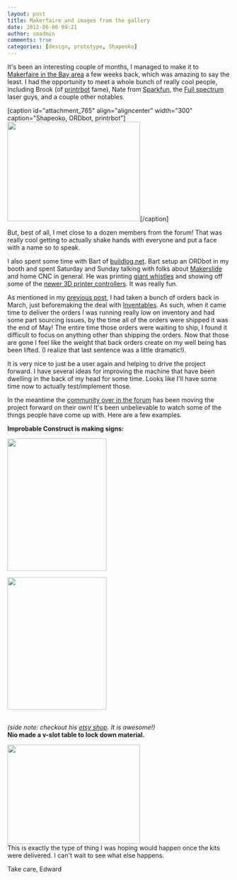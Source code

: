 ```yaml
---
layout: post
title: Makerfaire and images from the gallery
date: 2012-06-06 09:21
author: smadmin
comments: true
categories: [design, prototype, Shapeoko]
---
```

It's been an interesting couple of months, I managed to make it to <a href="http://makerfaire.com/">Makerfaire in the Bay area</a> a few weeks back, which was amazing to say the least. I had the opportunity to meet a whole bunch of really cool people, including Brook (of <a href="http://printrbot.com/">printrbot</a> fame), Nate from <a href="http://www.sparkfun.com">Sparkfun</a>, the <a href="http://fslaser.com/">Full spectrum</a> laser guys, and a couple other notables.

[caption id="attachment_765" align="aligncenter" width="300" caption="Shapeoko, ORDbot, printrbot"]<a href="http://www.shapeoko.com/wp-content/uploads/2012/06/photo.jpg"><img class="size-medium wp-image-765 " title="photo" src="http://www.shapeoko.com/wp-content/uploads/2012/06/photo-300x225.jpg" alt="" width="300" height="225" /></a>[/caption]

<em> </em>

But, best of all, I met close to a dozen members from the forum! That was really cool getting to actually shake hands with everyone and put a face with a name so to speak.

I also spent some time with Bart of <a href="http://buildlog.net">buildlog.net</a>. Bart setup an ORDbot in my booth and spent Saturday and Sunday talking with folks about <a href="http://www.makerslide.com">Makerslide</a> and home CNC in general. He was printing <a href="http://staging.thingiverse.com/thing:2892">giant whistles</a> and showing off some of the <a href="http://www.sotadesign.ca/3d-printing-cnc.php">newer 3D printer controllers</a>. It was really fun.

As mentioned in my <a title="The end is just the beginning" href="http://www.shapeoko.com/archives/739">previous post</a>, I had taken a bunch of orders back in March, just beforemaking the deal with <a href="http://www.inventables.com">Inventables</a>. As such, when it came time to deliver the orders I was running really low on inventory and had some part sourcing issues, by the time all of the orders were shipped it was the end of May! The entire time those orders were waiting to ship, I found it difficult to focus on anything other than shipping the orders. Now that those are gone I feel like the weight that back orders create on my well being has been lifted. (I realize that last sentence was a little dramatic!).

It is very nice to just be a user again and helping to drive the project forward. I have several ideas for improving the machine that have been dwelling in the back of my head for some time. Looks like I'll have some time now to actually test/implement those.

In the meantime the <a href="http://www.shapeoko.com/forum">community over in the forum</a> has been moving the project forward on their own! It's been unbelievable to watch some of the things people have come up with. Here are a few examples.

<strong>Improbable Construct is making signs:</strong>

<a href="http://www.shapeoko.com/wp-content/uploads/2012/06/ic_image11.jpg"><img class="size-medium wp-image-767 alignleft" title="ic_image1" src="http://www.shapeoko.com/wp-content/uploads/2012/06/ic_image11-224x300.jpg" alt="" width="224" height="300" /></a>
<p style="text-align: left;"><a href="http://www.shapeoko.com/wp-content/uploads/2012/06/ic_image21.jpg"><img class="size-medium wp-image-768 aligncenter" title="ic_image2" src="http://www.shapeoko.com/wp-content/uploads/2012/06/ic_image21-224x300.jpg" alt="" width="224" height="300" /></a><em> </em></p>
<br style="clear:both;" />
<em>(side note: checkout his <a href="http://www.etsy.com/shop/ImprobableConstruct">etsy shop</a>. It is awesome!)</em>

<br style="clear:both;" />
<strong>Nio made a v-slot table to lock down material.</strong>

<a href="http://www.shapeoko.com/wp-content/uploads/2012/06/tableclampped.jpg"><img class="size-medium wp-image-757 alignnone" title="tableclampped" src="http://www.shapeoko.com/wp-content/uploads/2012/06/tableclampped-300x225.jpg" alt="" width="300" height="225" /></a>
<br style="clear:both;" />
This is exactly the type of thing I was hoping would happen once the kits were delivered. I can't wait to see what else happens.

Take care,
Edward
